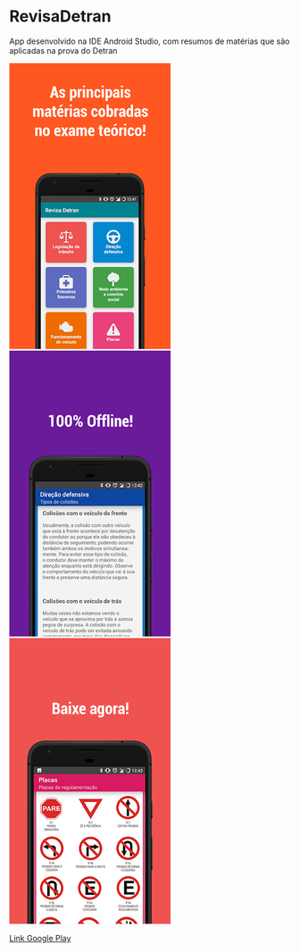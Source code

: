 # RevisaDetran
App desenvolvido na IDE Android Studio, com resumos de matérias que são aplicadas na prova do Detran

![Screenshot](1.png)
![Screenshot](2.png)
![Screenshot](3.png)

[Link Google Play](https://play.google.com/store/apps/details?id=com.klawapps.revisadetran)
